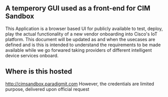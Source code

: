 ## A temperory GUI used as a front-end for CIM Sandbox

This Application is a browser based UI for publicly available to test, deploy, play the actual functionality
of a new vendor onboarding into Cisco's IoT platform. This document will be updated as and when the usecases
are defined and is this is intended to understand the requirements to be made available while we go forwared
taking providers of different intelligent device services onboard.

## Where is this hosted

http://cimsandbox.paradigmit.com
However, the credentials are limited purpose, delivered upon official request
